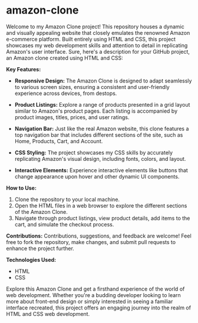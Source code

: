# amazon-clone
Welcome to my Amazon Clone project! This repository houses a dynamic and visually appealing website that closely emulates the renowned Amazon e-commerce platform. Built entirely using HTML and CSS, this project showcases my web development skills and attention to detail in replicating Amazon's user interface.
Sure, here's a description for your GitHub project, an Amazon clone created using HTML and CSS:

**Key Features:**
- **Responsive Design:** The Amazon Clone is designed to adapt seamlessly to various screen sizes, ensuring a consistent and user-friendly experience across devices, from destops.

- **Product Listings:** Explore a range of products presented in a grid layout similar to Amazon's product pages. Each listing is accompanied by product images, titles, prices, and user ratings.

- **Navigation Bar:** Just like the real Amazon website, this clone features a top navigation bar that includes different sections of the site, such as Home, Products, Cart, and Account.
- **CSS Styling:** The project showcases my CSS skills by accurately replicating Amazon's visual design, including fonts, colors, and layout.

- **Interactive Elements:** Experience interactive elements like buttons that change appearance upon hover and other dynamic UI components.

**How to Use:**
1. Clone the repository to your local machine.
2. Open the HTML files in a web browser to explore the different sections of the Amazon Clone.
3. Navigate through product listings, view product details, add items to the cart, and simulate the checkout process.

**Contributions:**
Contributions, suggestions, and feedback are welcome! Feel free to fork the repository, make changes, and submit pull requests to enhance the project further.

**Technologies Used:**
- HTML
- CSS

Explore this Amazon Clone and get a firsthand experience of the world of web development. Whether you're a budding developer looking to learn more about front-end design or simply interested in seeing a familiar interface recreated, this project offers an engaging journey into the realm of HTML and CSS web development.

